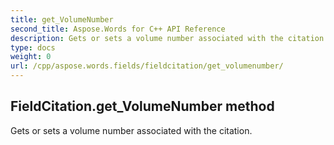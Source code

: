 ```yaml
---
title: get_VolumeNumber
second_title: Aspose.Words for C++ API Reference
description: Gets or sets a volume number associated with the citation. 
type: docs
weight: 0
url: /cpp/aspose.words.fields/fieldcitation/get_volumenumber/
---
```

## FieldCitation.get_VolumeNumber method


Gets or sets a volume number associated with the citation.

